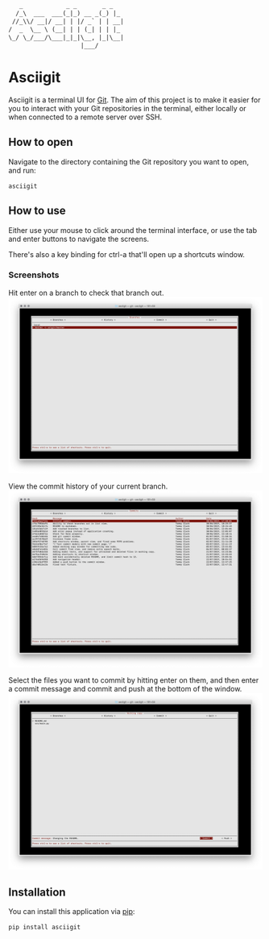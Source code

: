        _            _ _       _ _   
      /_\  ___  ___(_|_) __ _(_) |_ 
     //_\\/ __|/ __| | |/ _` | | __|
    /  _  \__ \ (__| | | (_| | | |_ 
    \_/ \_/___/\___|_|_|\__, |_|\__|
                        |___/       
                        
# Asciigit

Asciigit is a terminal UI for [Git](https://git-scm.com). The aim of this project is to make it easier
for you to interact with your Git repositories in the terminal, either
locally or when connected to a remote server over SSH.

## How to open
Navigate to the directory containing the Git repository you want to open, and
run:

```shell
asciigit
```

## How to use
Either use your mouse to click around the terminal interface, or use the tab 
and enter buttons to navigate the screens.

There's also a key binding for ctrl-a that'll open up a shortcuts window.

### Screenshots
Hit enter on a branch to check that branch out.
![terminal git client branch screenshot](assets/branches.png "Asciigit branch window")

View the commit history of your current branch.
![terminal git client commit screenshot](assets/commits.png "Asciigit commits window")

Select the files you want to commit by hitting enter on them,
and then enter a commit message and commit and push at the bottom
of the window.
![terminal git client working copy screenshot](assets/working-copy.png "Asciigit working copy window")

## Installation
You can install this application via [pip](https://pip.pypa.io/en/stable/installing):
```
pip install asciigit
```

